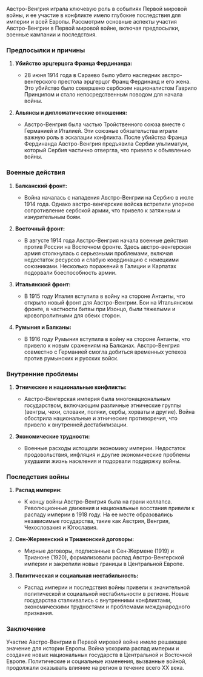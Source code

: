 Австро-Венгрия играла ключевую роль в событиях Первой мировой войны, и ее участие в конфликте имело глубокие последствия для империи и всей Европы. Рассмотрим основные аспекты участия Австро-Венгрии в Первой мировой войне, включая предпосылки, военные кампании и последствия.

### Предпосылки и причины

1. **Убийство эрцгерцога Франца Фердинанда:**
   - 28 июня 1914 года в Сараево было убито наследник австро-венгерского престола эрцгерцог Франц Фердинанд и его жена. Это убийство было совершено сербским националистом Гаврило Принципом и стало непосредственным поводом для начала войны.

2. **Альянсы и дипломатические отношения:**
   - Австро-Венгрия была частью Тройственного союза вместе с Германией и Италией. Эти союзные обязательства играли важную роль в эскалации конфликта. После убийства Франца Фердинанда Австро-Венгрия предъявила Сербии ультиматум, который Сербия частично отвергла, что привело к объявлению войны.

### Военные действия

1. **Балканский фронт:**
   - Война началась с нападения Австро-Венгрии на Сербию в июле 1914 года. Однако австро-венгерские войска встретили упорное сопротивление сербской армии, что привело к затяжным и изнурительным боям.

2. **Восточный фронт:**
   - В августе 1914 года Австро-Венгрия начала военные действия против России на Восточном фронте. Здесь австро-венгерская армия столкнулась с серьезными проблемами, включая недостаток ресурсов и слабую координацию с немецкими союзниками. Несколько поражений в Галиции и Карпатах подорвали боеспособность армии.

3. **Итальянский фронт:**
   - В 1915 году Италия вступила в войну на стороне Антанты, что открыло новый фронт для Австро-Венгрии. Бои на Итальянском фронте, в частности битвы при Изонцо, были тяжелыми и кровопролитными для обеих сторон.

4. **Румыния и Балканы:**
   - В 1916 году Румыния вступила в войну на стороне Антанты, что привело к новым сражениям на Балканах. Австро-Венгрия совместно с Германией смогла добиться временных успехов против румынских и русских войск.

### Внутренние проблемы

1. **Этнические и национальные конфликты:**
   - Австро-Венгерская империя была многонациональным государством, включающим различные этнические группы (венгры, чехи, словаки, поляки, сербы, хорваты и другие). Война обострила национальные и этнические противоречия, что привело к внутренней дестабилизации.

2. **Экономические трудности:**
   - Военные расходы истощали экономику империи. Недостаток продовольствия, инфляция и другие экономические проблемы ухудшили жизнь населения и подорвали поддержку войны.

### Последствия войны

1. **Распад империи:**
   - К концу войны Австро-Венгрия была на грани коллапса. Революционные движения и национальные восстания привели к распаду империи в 1918 году. На ее месте образовались независимые государства, такие как Австрия, Венгрия, Чехословакия и Югославия.

2. **Сен-Жерменский и Трианонский договоры:**
   - Мирные договоры, подписанные в Сен-Жермене (1919) и Трианоне (1920), формализовали распад Австро-Венгерской империи и закрепили новые границы в Центральной Европе.

3. **Политическая и социальная нестабильность:**
   - Распад империи и последствия войны привели к значительной политической и социальной нестабильности в регионе. Новые государства сталкивались с внутренними конфликтами, экономическими трудностями и проблемами международного признания.

### Заключение

Участие Австро-Венгрии в Первой мировой войне имело решающее значение для истории Европы. Война ускорила распад империи и создание новых национальных государств в Центральной и Восточной Европе. Политические и социальные изменения, вызванные войной, продолжали оказывать влияние на регион в течение всего XX века.